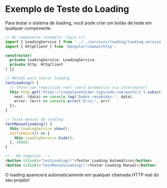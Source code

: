 # Exemplo de Teste do Loading

Para testar o sistema de loading, você pode criar um botão de teste em qualquer componente:

```typescript
// No componente (exemplo: login.ts)
import { LoadingService } from '../../services/loading/loading.service';
import { HttpClient } from '@angular/common/http';

constructor(
  private loadingService: LoadingService,
  private http: HttpClient
) {}

// Método para testar loading
testLoading() {
  // Teste com requisição real (será automatico via interceptor)
  this.http.get('https://jsonplaceholder.typicode.com/posts/1').subscribe({
    next: (data) => console.log('Dados recebidos:', data),
    error: (err) => console.error('Erro:', err)
  });
}

// Teste manual do loading
testManualLoading() {
  this.loadingService.show();
  setTimeout(() => {
    this.loadingService.hide();
  }, 3000);
}
```

```html
<!-- No template -->
<button (click)="testLoading()">Testar Loading Automático</button>
<button (click)="testManualLoading()">Testar Loading Manual</button>
```

O loading aparecerá automaticamente em qualquer chamada HTTP real do seu projeto!
